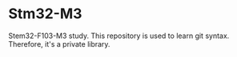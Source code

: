 # Stm32-M3
Stem32-F103-M3 study.
This repository is used to learn git syntax. Therefore, it's a private library.
